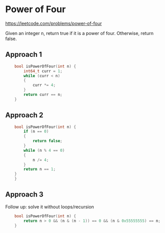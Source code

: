 # Power of Four

https://leetcode.com/problems/power-of-four

Given an integer n, return true if it is a power of four. Otherwise, return false.

## Approach 1
``` C++
    bool isPowerOfFour(int n) {
        int64_t curr = 1;
        while (curr < n)
        {
            curr *= 4;
        }
        return curr == n;
    }
```

## Approach 2
``` C++
    bool isPowerOfFour(int n) {
        if (n == 0)
        {
            return false;
        }
        while (n % 4 == 0)
        {
            n /= 4;
        }
        return n == 1;
    }
    }
```
## Approach 3

Follow up: solve it without loops/recursion

``` C++
    bool isPowerOfFour(int n) {
        return n > 0 && (n & (n - 1)) == 0 && (n & 0x55555555) == n;
    }
```